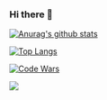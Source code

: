 ### Hi there 👋
[![Anurag's github stats](https://github-readme-stats.vercel.app/api?username=abaskett3&count_private=true&hideborder=true&theme=cobalt&show_icons=true)](https://github.com/anuraghazra/github-readme-stats)

[![Top Langs](https://github-readme-stats.vercel.app/api/top-langs/?username=abaskett3&theme=cobalt)](https://github.com/anuraghazra/github-readme-stats)

[![Code Wars](https://www.codewars.com/users/abaskett3/badges/small)](https://www.codewars.com/users/abaskett3)

![](https://media.giphy.com/media/VvXg0yjJQgfEQ/giphy.gif)

